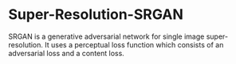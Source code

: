 # Super-Resolution-SRGAN
SRGAN is a generative adversarial network for single image super-resolution. It uses a perceptual loss function which consists of an adversarial loss and a content loss. 
